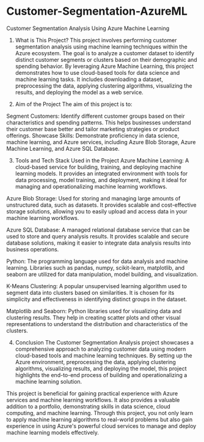 # Customer-Segmentation-AzureML
Customer Segmentation Analysis Using Azure Machine Learning

1. What is This Project?
This project involves performing customer segmentation analysis using machine learning techniques within the Azure ecosystem. The goal is to analyze a customer dataset to identify distinct customer segments or clusters based on their demographic and spending behavior. By leveraging Azure Machine Learning, this project demonstrates how to use cloud-based tools for data science and machine learning tasks. It includes downloading a dataset, preprocessing the data, applying clustering algorithms, visualizing the results, and deploying the model as a web service.

2. Aim of the Project
The aim of this project is to:

Segment Customers: Identify different customer groups based on their characteristics and spending patterns. This helps businesses understand their customer base better and tailor marketing strategies or product offerings.
Showcase Skills: Demonstrate proficiency in data science, machine learning, and Azure services, including Azure Blob Storage, Azure Machine Learning, and Azure SQL Database.

3. Tools and Tech Stack Used in the Project
Azure Machine Learning: A cloud-based service for building, training, and deploying machine learning models. It provides an integrated environment with tools for data processing, model training, and deployment, making it ideal for managing and operationalizing machine learning workflows.

Azure Blob Storage: Used for storing and managing large amounts of unstructured data, such as datasets. It provides scalable and cost-effective storage solutions, allowing you to easily upload and access data in your machine learning workflows.

Azure SQL Database: A managed relational database service that can be used to store and query analysis results. It provides scalable and secure database solutions, making it easier to integrate data analysis results into business operations.

Python: The programming language used for data analysis and machine learning. Libraries such as pandas, numpy, scikit-learn, matplotlib, and seaborn are utilized for data manipulation, model building, and visualization.

K-Means Clustering: A popular unsupervised learning algorithm used to segment data into clusters based on similarities. It is chosen for its simplicity and effectiveness in identifying distinct groups in the dataset.

Matplotlib and Seaborn: Python libraries used for visualizing data and clustering results. They help in creating scatter plots and other visual representations to understand the distribution and characteristics of the clusters.

4. Conclusion
The Customer Segmentation Analysis project showcases a comprehensive approach to analyzing customer data using modern cloud-based tools and machine learning techniques. By setting up the Azure environment, preprocessing the data, applying clustering algorithms, visualizing results, and deploying the model, this project highlights the end-to-end process of building and operationalizing a machine learning solution.

This project is beneficial for gaining practical experience with Azure services and machine learning workflows. It also provides a valuable addition to a portfolio, demonstrating skills in data science, cloud computing, and machine learning. Through this project, you not only learn to apply machine learning algorithms to real-world problems but also gain experience in using Azure's powerful cloud services to manage and deploy machine learning models effectively.






